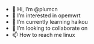 - 👋 Hi, I’m @plumcn
- 👀 I’m interested in opemwrt
- 🌱 I’m currently learning haikou
- 💞️ I’m looking to collaborate on 
- 📫 How to reach me linux

<!---
plumcn/plumcn is a ✨ special ✨ repository because its `README.md` (this file) appears on your GitHub profile.
You can click the Preview link to take a look at your changes.
--->
